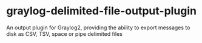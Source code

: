 # graylog-delimited-file-output-plugin
An output plugin for Graylog2, providing the ability to export messages to disk as CSV, TSV, space or pipe delimited files
